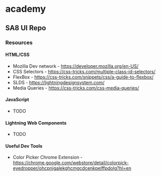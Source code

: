 # academy
## SA8 UI Repo
### Resources
#### HTML/CSS
* Mozilla Dev network - https://developer.mozilla.org/en-US/
* CSS Selectors - https://css-tricks.com/multiple-class-id-selectors/
* FlexBox - https://css-tricks.com/snippets/css/a-guide-to-flexbox/
* SLDS - https://lightningdesignsystem.com/
* Media Queries - https://css-tricks.com/css-media-queries/
#### JavaScript
* TODO
#### Lightning Web Components
* TODO
#### Useful Dev Tools
* Color Picker Chrome Extension - https://chrome.google.com/webstore/detail/colorpick-eyedropper/ohcpnigalekghcmgcdcenkpelffpdolg?hl=en